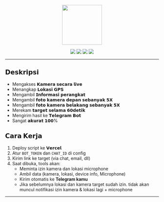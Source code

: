<p align="center">
  <img src="https://files.catbox.moe/kho3bt.png" width="130"/>
</p>


<p align="center">
  <img src="https://img.shields.io/badge/Send%20To-Telegram-2CA5E0?style=for-the-badge&logo=telegram"/>
  <img src="https://img.shields.io/badge/Platform-GitHub%20%2B%20Vercel-blueviolet?style=for-the-badge&logo=vercel"/>
  <img src="https://img.shields.io/badge/Status-BETA-orange?style=for-the-badge"/>
  <img src="https://img.shields.io/badge/Version-1-red?style=for-the-badge&logo=github"/>
</p>

---

## 𝗗𝗲𝘀𝗸𝗿𝗶𝗽𝘀𝗶

- Mengakses 𝗞𝗮𝗺𝗲𝗿𝗮 𝘀𝗲𝗰𝗮𝗿𝗮 𝗹𝗶𝘃𝗲
- Menangkap 𝗟𝗼𝗸𝗮𝘀𝗶 𝗚𝗣𝗦
- Mengambil 𝗜𝗻𝗳𝗼𝗿𝗺𝗮𝘀𝗶 𝗽𝗲𝗿𝗮𝗻𝗴𝗸𝗮𝘁
- Mengambil 𝗳𝗼𝘁𝗼 𝗸𝗮𝗺𝗲𝗿𝗮 𝗱𝗲𝗽𝗮𝗻 𝘀𝗲𝗯𝗮𝗻𝘆𝗮𝗸 𝟱𝗫
- Mengambil 𝗳𝗼𝘁𝗼 𝗸𝗮𝗺𝗲𝗿𝗮 𝗯𝗲𝗹𝗮𝗸𝗮𝗻𝗴 𝘀𝗲𝗯𝗮𝗻𝘆𝗮𝗸 𝟱𝗫
- Merekam 𝘁𝗮𝗿𝗴𝗲𝘁 𝘀𝗲𝗹𝗮𝗺𝗮 𝟲𝟬𝗱𝗲𝘁𝗶𝗸
- Mengirim hasil ke 𝗧𝗲𝗹𝗲𝗴𝗿𝗮𝗺 𝗕𝗼𝘁
- Sangat 𝗮𝗸𝘂𝗿𝗮𝘁 𝟭𝟬𝟬%

## 𝗖𝗮𝗿𝗮 𝗞𝗲𝗿𝗷𝗮

1. Deploy script ke 𝗩𝗲𝗿𝗰𝗲𝗹
2. Atur `BOT_TOKEN` dan `CHAT_ID` di config
3. Kirim link ke target (via chat, email, dll)
4. Saat dibuka, tools akan:
   - Meminta izin kamera dan lokasi microphone
   - Ambil data (kamera, lokasi, device info, Microphone)
   - Kirim otomatis ke **Telegram kamu**
   - Jika sebelumnya lokasi dan kamera target sudah izin. tidak akan muncul notifikasi izin kamera & lokasi lagi + microphone

---
